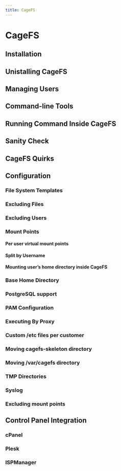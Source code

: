 ```yaml
---
title: CageFS
---
```


# CageFS

## Installation

## Unistalling CageFS

## Managing Users

## Command-line Tools

## Running Command Inside CageFS

## Sanity Check

## CageFS Quirks

## Configuration

### File System Templates

### Excluding Files

### Excluding Users

### Mount Points

#### Per user virtual mount points

#### Split by Username

#### Mounting user’s home directory inside CageFS

### Base Home Directory

### PostgreSQL support

### PAM Configuration

### Executing By Proxy

### Custom /etc files per customer

### Moving cagefs-skeleton directory

### Moving /var/cagefs directory

### TMP Directories

### Syslog

### Excluding mount points

## Control Panel Integration

### cPanel

### Plesk

### ISPManager

